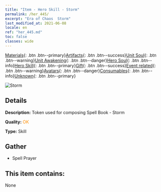 ```yaml
---
title: "Item - Hero Skill - Storm"
permalink: /her_445/
excerpt: "Era of Chaos  Storm"
last_modified_at: 2021-06-08
locale: en
ref: "her_445.md"
toc: false
classes: wide
---
```

 [Materials](/Items/){: .btn .btn--primary}[Artifacts](/Items/Artifacts/){: .btn .btn--success}[Unit Soul](/Items/UnitSoul/){: .btn .btn--warning}[Unit Awakening](/Items/UnitAwakening/){: .btn .btn--danger}[Hero Soul](/Items/HeroSoul/){: .btn .btn--info}[Hero Skill](/Items/HeroSkill/){: .btn .btn--primary}[Gift](/Items/Gift/){: .btn .btn--success}[Event related](/Items/Events/){: .btn .btn--warning}[Avatars](/Items/Avatars/){: .btn .btn--danger}[Consumables](/Items/Consumables/){: .btn .btn--info}[Unknown](/Items/Unknown/){: .btn .btn--primary}

 ![Storm](/images/t/ps_fengbaoshu.png)

## Details
 **Description:** Token used for composing Spell Book - Storm

 **Quality:** <span style="color: #FF8C00">OK</span>

 **Type:** Skill

## Gather

*    Spell Prayer 

## This item contains:

  None

